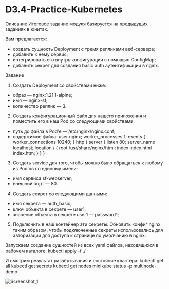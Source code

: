 # D3.4-Practice-Kubernetes

Описание
Итоговое задание модуля базируется на предыдущих заданиях в юнитах.

Вам предлагается:

  - создать сущность Deployment c тремя репликами веб-сервера;
  - добавить к нему сервис;
  - интегрировать его внутрь конфигурации с помощью ConfigMap;
  - добавить секрет для создания basic auth аутентификации в nginx.

Задание
1. Создать Deployment со свойствами ниже:
  - образ — nginx:1.21.1-alpine;
  - имя — nginx-sf;
  - количество реплик — 3.

2. Создать конфигурационный файл для нашего приложения и поместить его в наш Pod со следующими свойствами:
  - путь до файла в Pod’е — /etc/nginx/nginx.conf;
  - содержимое файла:
    user nginx;
    worker_processes  1;
    events {
      worker_connections  10240;
    }
    http {
      server {
          listen       80;
          server_name  localhost;
          location / {
            root   /usr/share/nginx/html;
            index  index.html index.htm;
        }
      }
    } 

3. Создать service для того, чтобы можно было обращаться к любому из Pod’ов по единому имени:
  - имя сервиса sf-webserver;
  - внешний порт — 80.

4. Создать секрет со следующими данными:
  - имя секрета — auth_basic;
  - ключ объекта в секрете — user1;
  - значение объекта в секрете user1 — password1;

5. Подключить в наш контейнер эти секреты. Обновить конфиг nginx таким образом, чтобы подключенные секреты использовались для авторизации для доступа к странице по умолчанию в nginx.


Запускаем создание сущностей из всех yaml файлов, находящихся в рабочем каталоге:
kubectl apply -f ./

И смотрим результат развёртывания и состояние кластера:
kubectl get all
kubectl get secrets
kubectl get nodes
minikube status -p multinode-demo

![Screenshot_1](https://github.com/MikhailRyzhkin/D3.4-Practice-Kubernetes/assets/69116076/1cb443f8-4070-4a89-b77d-4a3180d6546f)

